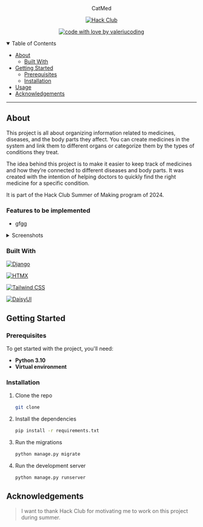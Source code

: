<div align="center">
  CatMed
  <br />

[//]: # ([//]: # &#40;  <a href="#about"><strong>Explore the screenshots »</strong></a>&#41;)

[//]: # (  <br />)

[//]: # (  <br />)

[//]: # (  <a href="https://github.com/valeriucoding/CatMed/issues/new?assignees=&labels=bug&template=01_BUG_REPORT.md&title=bug%3A+">Report a Bug</a>)

[//]: # (  ·)

[//]: # (  <a href="https://github.com/valeriucoding/CatMed/issues/new?assignees=&labels=enhancement&template=02_FEATURE_REQUEST.md&title=feat%3A+">Request a Feature</a>)

[//]: # (  .)

[//]: # (  <a href="https://github.com/valeriucoding/CatMed/issues/new?assignees=&labels=question&template=04_SUPPORT_QUESTION.md&title=support%3A+">Ask a Question</a>)

[//]: # (</div>)

[//]: # ()

[//]: # (<div align="center">)

[//]: # (<br />)


[![Hack Club](https://img.shields.io/badge/Hack%20Club-EC3750?style=for-the-badge&logo=Hack%20Club&logoColor=white)](https://hackclub.com)

[//]: # ([![Render]&#40;https://img.shields.io/badge/Render-46E3B7?style=for-the-badge&logo=render&logoColor=white&#41;]&#40;https://render.com&#41;)

[![code with love by valeriucoding](https://img.shields.io/badge/%3C%2F%3E%20with%20%E2%99%A5%20by-valeriucoding-ff1414.svg?style=flat-square)](https://github.com/valeriucoding)

</div>

<details open="open">
<summary>Table of Contents</summary>

- [About](#about)
    - [Built With](#built-with)
- [Getting Started](#getting-started)
    - [Prerequisites](#prerequisites)
    - [Installation](#installation)
- [Usage](#usage)
- [Acknowledgements](#acknowledgements)

</details>

---

## About

This project is all about organizing information related to medicines, diseases, and the body parts they affect. You
can create medicines in the system and link them to different organs or categorize them by the types of conditions they
treat.

The idea behind this project is to make it easier to keep track of medicines and how they’re connected to different
diseases and body parts.
It was created with the intention of helping doctors to quickly find the right medicine for a
specific condition.

It is part of the Hack Club Summer of Making program of 2024.

### Features to be implemented

* gfgg

<details>
<summary>Screenshots</summary>
<br>

> **[?]**
> Please provide your screenshots here.

|                                  Home Page                                   |                                    Login Page                                    |
|:----------------------------------------------------------------------------:|:--------------------------------------------------------------------------------:|
| <img src="docs/images/medicine_list.png" title="Medicine List" width="100%"> | <img src="docs/images/medicine_detail.png" title="Medicine_detail" width="100%"> |

</details>

### Built With

[![Django](https://img.shields.io/badge/Django-092E20?style=for-the-badge&logo=django&logoColor=green)](https://www.djangoproject.com)

[![HTMX](https://img.shields.io/badge/%3C/%3E%20htmx-3D72D7?style=for-the-badge&logo=mysl&logoColor=white)](https://htmx.org)

[![Tailwind CSS](https://img.shields.io/badge/Tailwind%20CSS-38B2AC?style=for-the-badge&logo=tailwind-css&logoColor=white)](https://tailwindcss.com)

[![DaisyUI](https://img.shields.io/badge/DaisyUI-FF3E00?style=for-the-badge&logo=tailwind-css&logoColor=white)](https://daisyui.com)

## Getting Started

### Prerequisites

To get started with the project, you'll need:

- **Python 3.10**
- **Virtual environment**

### Installation

1. Clone the repo
   ```bash
   git clone
    ```
2. Install the dependencies
   ```bash
   pip install -r requirements.txt
    ```
3. Run the migrations
    ```bash
    python manage.py migrate
     ```
4. Run the development server
   ```bash
   python manage.py runserver
    ```

## Acknowledgements

> I want to thank Hack Club for motivating me to work on this project during summer.

